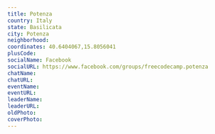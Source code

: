 ```yaml
---
title: Potenza
country: Italy
state: Basilicata
city: Potenza
neighborhood: 
coordinates: 40.6404067,15.8056041
plusCode:
socialName: Facebook
socialURL: https://www.facebook.com/groups/freecodecamp.potenza
chatName:
chatURL:
eventName:
eventURL:
leaderName:
leaderURL:
oldPhoto: 
coverPhoto:
---
```

